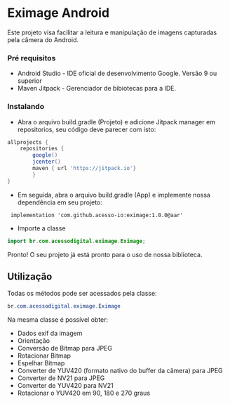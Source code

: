 # Eximage Android

Este projeto visa facilitar a leitura e manipulação de imagens capturadas pela câmera do Android.

### Pré requisitos

- Android Studio - IDE oficial de desenvolvimento Google. Versão 9 ou superior
- Maven Jitpack - Gerenciador de bibiotecas para a IDE.

### Instalando

- Abra o arquivo build.gradle (Projeto) e adicione Jitpack manager em repositorios, seu código deve parecer com isto: 

```groovy
allprojects {
    repositories {
        google()
        jcenter()
        maven { url 'https://jitpack.io'}
        }
}
```

- Em seguida, abra o arquivo build.gradle (App) e implemente nossa dependência em seu projeto: 

```
 implementation 'com.github.acesso-io:eximage:1.0.0@aar'
```

- Importe a classe

```java
import br.com.acessodigital.eximage.Eximage;
```

Pronto! O seu projeto já está pronto para o uso de nossa biblioteca.

## Utilização

Todas os métodos pode ser acessados pela classe: 

```java
br.com.acessodigital.eximage.Eximage
```

Na mesma classe é possível obter:
 - Dados exif da imagem
 - Orientação
 - Conversão de Bitmap para JPEG
 - Rotacionar Bitmap
 - Espelhar Bitmap
 - Converter de YUV420 (formato nativo do buffer da câmera) para JPEG
 - Converter de NV21 para JPEG
 - Converter de YUV420  para NV21
 - Rotacionar o YUV420 em 90, 180 e 270 graus
 
